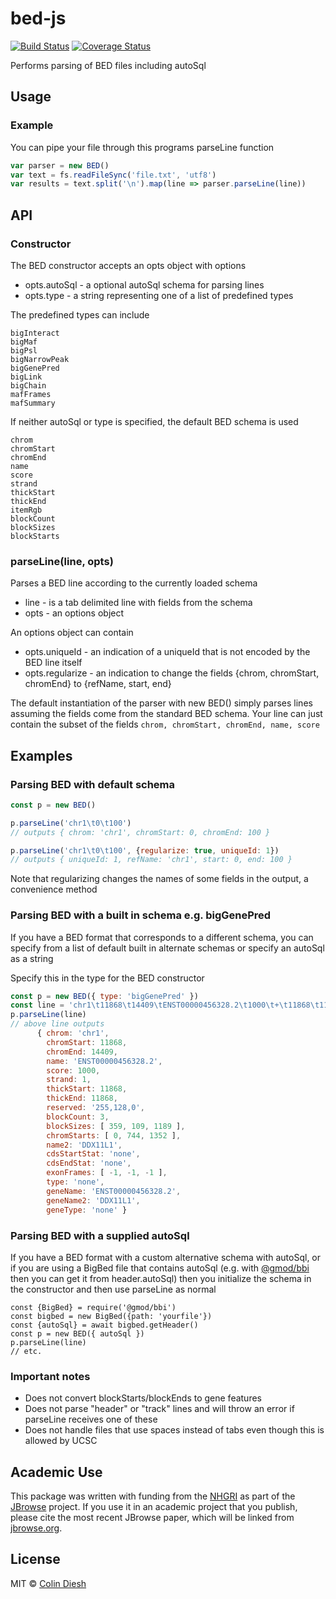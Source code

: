 # bed-js

[![Build Status](https://travis-ci.com/GMOD/bed-js.svg?branch=master)](https://travis-ci.com/GMOD/bed-js)
[![Coverage Status](https://img.shields.io/codecov/c/github/GMOD/bed-js/master.svg?style=flat-square)](https://codecov.io/gh/GMOD/bed-js/branch/master)

Performs parsing of BED files including autoSql

## Usage


### Example

You can pipe your file through this programs parseLine function

```js
var parser = new BED()
var text = fs.readFileSync('file.txt', 'utf8')
var results = text.split('\n').map(line => parser.parseLine(line))
```


## API

### Constructor

The BED constructor accepts an opts object with options

- opts.autoSql - a optional autoSql schema for parsing lines
- opts.type - a string representing one of a list of predefined types

The predefined types can include

    bigInteract
    bigMaf
    bigPsl
    bigNarrowPeak
    bigGenePred
    bigLink
    bigChain
    mafFrames
    mafSummary

If neither autoSql or type is specified, the default BED schema is used

    chrom
    chromStart
    chromEnd
    name
    score
    strand
    thickStart
    thickEnd
    itemRgb
    blockCount
    blockSizes
    blockStarts


### parseLine(line, opts)

Parses a BED line according to the currently loaded schema

* line - is a tab delimited line with fields from the schema
* opts - an options object

An options object can contain

* opts.uniqueId - an indication of a uniqueId that is not encoded by the BED line itself
* opts.regularize - an indication to change the fields {chrom, chromStart, chromEnd} to {refName, start, end}

The default instantiation of the parser with new BED() simply parses lines assuming the fields come from the standard BED schema.
Your line can just contain the subset of the fields `chrom, chromStart, chromEnd, name, score`


## Examples

### Parsing BED with default schema

```js
const p = new BED()

p.parseLine('chr1\t0\t100')
// outputs { chrom: 'chr1', chromStart: 0, chromEnd: 100 }

p.parseLine('chr1\t0\t100', {regularize: true, uniqueId: 1})
// outputs { uniqueId: 1, refName: 'chr1', start: 0, end: 100 }
```

Note that regularizing changes the names of some fields in the output, a convenience method


### Parsing BED with a built in schema e.g. bigGenePred

If you have a BED format that corresponds to a different schema, you can specify from a list of default built in alternate schemas or specify an autoSql as a string

Specify this in the type for the BED constructor

```js
const p = new BED({ type: 'bigGenePred' })
const line = 'chr1\t11868\t14409\tENST00000456328.2\t1000\t+\t11868\t11868\t255,128,0\t3\t359,109,1189,\t0,744,1352,\tDDX11L1\tnone\tnone\t-1,-1,-1,\tnone\tENST00000456328.2\tDDX11L1\tnone'
p.parseLine(line)
// above line outputs
      { chrom: 'chr1',                                                                                                                                                      
        chromStart: 11868,                                                                                                                                                  
        chromEnd: 14409,                                                                                                                                                    
        name: 'ENST00000456328.2',                                                                                                                                          
        score: 1000,                                                                                                                                                        
        strand: 1,                                                                                                                                                          
        thickStart: 11868,                                                                                                                                                  
        thickEnd: 11868,                                                                                                                                                    
        reserved: '255,128,0',                                                                                                                                              
        blockCount: 3,                                                                                                                                                      
        blockSizes: [ 359, 109, 1189 ],                                                                                                                                     
        chromStarts: [ 0, 744, 1352 ],                                                                                                                                      
        name2: 'DDX11L1',                                                                                                                                                   
        cdsStartStat: 'none',                                                                                                                                               
        cdsEndStat: 'none',
        exonFrames: [ -1, -1, -1 ],
        type: 'none',
        geneName: 'ENST00000456328.2',
        geneName2: 'DDX11L1',
        geneType: 'none' }
```

### Parsing BED with a supplied autoSql

If you have a BED format with a custom alternative schema with autoSql, or if you are using a BigBed file that contains autoSql (e.g. with [@gmod/bbi](https://github.com/gmod/bbi-js) then you can get it from header.autoSql) then you initialize the schema in the constructor and then use parseLine as normal


```
const {BigBed} = require('@gmod/bbi')
const bigbed = new BigBed({path: 'yourfile'})
const {autoSql} = await bigbed.getHeader()
const p = new BED({ autoSql })
p.parseLine(line)
// etc.
```


### Important notes


* Does not convert blockStarts/blockEnds to gene features
* Does not parse "header" or "track" lines and will throw an error if parseLine receives one of these
* Does not handle files that use spaces instead of tabs even though this is allowed by UCSC


## Academic Use

This package was written with funding from the [NHGRI](http://genome.gov) as part of the [JBrowse](http://jbrowse.org) project. If you use it in an academic project that you publish, please cite the most recent JBrowse paper, which will be linked from [jbrowse.org](http://jbrowse.org).

## License

MIT © [Colin Diesh](https://github.com/cmdcolin)

